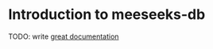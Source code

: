 # Introduction to meeseeks-db

TODO: write [great documentation](http://jacobian.org/writing/what-to-write/)
